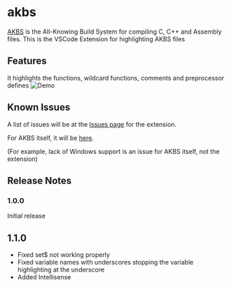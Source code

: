 # akbs

[AKBS](https://github.com/akbs-org/akbs) is the All-Knowing Build System for compiling C, C++ and Assembly files.
This is the VSCode Extension for highlighting AKBS files

## Features

It highlights the functions, wildcard functions, comments and preprocessor defines
![Demo](https://user-images.githubusercontent.com/105878671/225335365-427276eb-358a-4bd4-a426-867bc979c06e.png)

## Known Issues

A list of issues will be at the [Issues page](https://github.com/akbs-org/akbs-vscode/issues) for the extension.

For AKBS itself, it will be [here](https://github.com/akbs-org/akbs/issues).

(For example, lack of Windows support is an issue for AKBS itself, not the extension)

## Release Notes

### 1.0.0

Initial release 

## 1.1.0

- Fixed set$ not working properly
- Fixed variable names with underscores stopping the variable highlighting at the underscore
- Added Intellisense